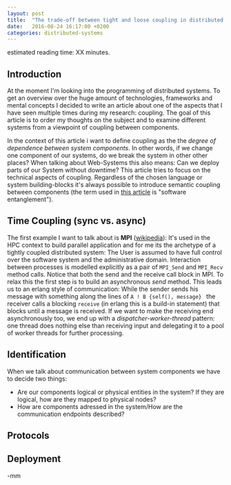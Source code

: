 ```yaml
---
layout: post
title:  "The trade-off between tight and loose coupling in distributed systems"
date:   2016-08-24 16:17:00 +0200
categories: distributed-systems
---
```


estimated reading time: XX minutes.

## Introduction 
At the moment I'm looking into the programming of distributed systems. To get an overview over the huge amount of technologies, frameworks and mental concepts I decided to write an article about one of the aspects that I have seen multiple times during my research: coupling. The goal of this article is to order my thoughts on the subject and to examine different systems from a viewpoint of coupling between components.


<!-- TODO Überblick über den Artikel -->

<!--
## The term "coupling"
The software quality metrics of coupling and cohesion were invented by Larry Constantine in the late 1960s as part of Structured Design, based on characteristics of “good” programming practices that reduced maintenance and modification costs. Structured Design, including cohesion and coupling, were published in the article Stevens, Myers & Constantine (1974) and the book Yourdon & Constantine (1979), and the latter subsequently became standard terms.

Ursprünglich kommt die Idee des couplings aus der objektorientierung und beschreibt, wie Abhängigkeiten zwischen Einzelnen Systemkomponenten ausgedrückt werden können. (Ein Beispiel für Tight Coupling ist Code in einer Klasse A der von der Implementierung einer anderen Klasse B direkt abhängig ist. Allerdings begegnet einem das konzept des Couplings immer wieder, in unterschiedlichen Spezialisierungen und auf unterschiedlichen Ebenen des Technologie-Stacks. -->


In the context of this article i want to define coupling as the the *degree of dependence between system components*. In other words, if we change one component of our systems, do we break the system in other other places? When talking about Web-Systems this also means: Can we deploy parts of our System without downtime? This article tries to focus on the technical aspects of coupling. Regardless of the chosen language or system building-blocks it's always possible to introduce semantic coupling between components (the term used in [this article](http://www.carlopescio.com/2010/11/notes-on-software-design-chapter-12.html) is "software entanglement").


## Time Coupling (sync vs. async)
The first example I want to talk about is **MPI** ([wikipedia](https://en.wikipedia.org/wiki/Message_Passing_Interface)): It's used in the HPC context to build parallel application and for me its the archetype of a tightly coupled distributed system: The User is assumed to have full control over the software system and the administrative domain. Interaction between processes is modelled explicitly as a pair of <code>MPI_Send</code> and <code>MPI_Recv</code> method calls. Notice that both the send and the receive call block in MPI. To relax this the first step is to build an asynchronous *send* method. This leads us to an erlang style of communication: While the sender sends his message with something along the lines of <code>A ! B {self(), message} </code> the receiver calls a blocking <code>receive</code> (in erlang this is a build-in statement) that blocks until a message is received. If we want to make the receiving end asynchronously too, we end up with a *dispatcher-worker-thread* pattern: one thread does nothing else than receiving input and delegating it to a pool of worker threads for further processing.
<!-- TODO:
 - Buffer/MessageQueues
 - Technical Term: control flow
 - Trade-Off: Complexity through Callbacks/Continuations, Transactional semantics
 -->

## Identification
When we talk about communication between system components we have to decide two things:
 - Are our components logical or physical entities in the system? If they are logical, how are they mapped to physical nodes?
 - How are components adressed in the system/How are the communication endpoints described?
<!-- TODO
load-balancing, srv-records, logische entitäten vs netzwerkendpunkte, 
Message Queues/Buffers
-->

## Protocols
<!-- TODO 
protobuf, json, webservices, rmi, trennung interface/implementation, gleiche sprache vs unterschiedliche sprachen (kompromiss: jvm)
binary dependencies, self describing protocols, changing the data format 
-->


## Deployment

<!--
TODO
Verschiedene Aspekte: Administrative Kontrolle, Security, verwendete sprachen.
Rich Hickey: Language of the system: holistic vs heterogenious
Heterogener ansatz: unterschiedliche Binaries, zusammengehalten durch skripte (Orchestration?)
 - Binäre abhängigkeiten: RMI vs REST

Verschiedene Modelle der Systementwicklung:
    - Ein großes Source-Artefakt das alle beteiligten generiert
    - Ein "shared" source Artefakt das für alle beteiligten generiert wird aber dann unabhängig existiert
    - Definition der Kommunikation auf "napkin"
-->


<!--
Nun bleibt die Frage was gewinnen wir durch tight coupling? Was durch loose Coupling? Und was sind die jeweiligen Nachteile?

## Der Trade-off:
Loose Coupling:
positiv: Scalabilty, Orchestration, independence (wichtig für Firmen mit mehreren Teams)
negativ: Versionierung, Heterogenität, Laufzeitfehler, schwereres Debugging (distributed tracing), größere Komplexität: abstraktion des Interfaces liegt im Auge des Betrachters (abstraktion als gedankenvorgang)
Performance Overhead: Sowohl zur Laufzeit (mehr Datenkonversationen, etc) als auch zur Design Zeit (mehr mentaler Overhead durch mehr ausnahmebehandlung etc, mehr testaufwand, größere Systeme)




Tight Coupling:
Binäre Abhängigkeiten: vorteil: statische Analyse, nachteil: dependency hell
negativ: full system deployments, 


TODO: Error handling? Ist das ein Aspekt von Coupling?


TODO: Zusammenfassung
TODO: Dies ist mein erster Beitrag und es kann gut sein das vieles von dem was ich erzähle quatsch ist. Deswegen freue ich mich über feedback!

TODO anmerkungen:
1) Ich möchte hier explizit auf Coupling zwischen verschiedenen abgetrennten Komponenten eingehen, d.h. kein Shared Memory, kein OO)
2) Ich weiß das RMI auch nonblocking kann (Isend, Irecv). Mir geht es darum die vereinfachte Version von RMI als extrembeispiel zu nehmen (Im gegensatz zu obskureren beispielen wie der occam language https://en.wikipedia.org/wiki/Occam_(programming_language)


--> 

-mm